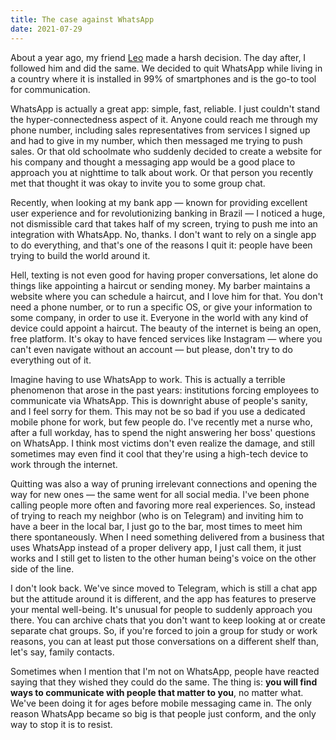 ```yaml
---
title: The case against WhatsApp
date: 2021-07-29
---
```


About a year ago, my friend [Leo](https://leofoureaux.com) made a harsh decision. The day after, I followed him and did the same. We decided to quit WhatsApp while living in a country where it is installed in 99% of smartphones and is the go-to tool for communication.

WhatsApp is actually a great app: simple, fast, reliable. I just couldn't stand the hyper-connectedness aspect of it. Anyone could reach me through my phone number, including sales representatives from services I signed up and had to give in my number, which then messaged me trying to push sales. Or that old schoolmate who suddenly decided to create a website for his company and thought a messaging app would be a good place to approach you at nighttime to talk about work. Or that person you recently met that thought it was okay to invite you to some group chat.

Recently, when looking at my bank app — known for providing excellent user experience and for revolutionizing banking in Brazil — I noticed a huge, not dismissible card that takes half of my screen, trying to push me into an integration with WhatsApp. No, thanks. I don't want to rely on a single app to do everything, and that's one of the reasons I quit it: people have been trying to build the world around it.

Hell, texting is not even good for having proper conversations, let alone do things like appointing a haircut or sending money. My barber maintains a website where you can schedule a haircut, and I love him for that. You don't need a phone number, or to run a specific OS, or give your information to some company, in order to use it. Everyone in the world with any kind of device could appoint a haircut. The beauty of the internet is being an open, free platform. It's okay to have fenced services like Instagram — where you can't even navigate without an account — but please, don't try to do everything out of it.

Imagine having to use WhatsApp to work. This is actually a terrible phenomenon that arose in the past years: institutions forcing employees to communicate via WhatsApp. This is downright abuse of people's sanity, and I feel sorry for them. This may not be so bad if you use a dedicated mobile phone for work, but few people do. I've recently met a nurse who, after a full workday, has to spend the night answering her boss' questions on WhatsApp. I think most victims don't even realize the damage, and still sometimes may even find it cool that they're using a high-tech device to work through the internet.

Quitting was also a way of pruning irrelevant connections and opening the way for new ones — the same went for all social media. I've been phone calling people more often and favoring more real experiences. So, instead of trying to reach my neighbor (who is on Telegram) and inviting him to have a beer in the local bar, I just go to the bar, most times to meet him there spontaneously. When I need something delivered from a business that uses WhatsApp instead of a proper delivery app, I just call them, it just works and I still get to listen to the other human being's voice on the other side of the line.

I don't look back. We've since moved to Telegram, which is still a chat app but the attitude around it is different, and the app has features to preserve your mental well-being. It's unusual for people to suddenly approach you there. You can archive chats that you don't want to keep looking at or create separate chat groups. So, if you're forced to join a group for study or work reasons, you can at least put those conversations on a different shelf than, let's say, family contacts.

Sometimes when I mention that I'm not on WhatsApp, people have reacted saying that they wished they could do the same. The thing is: **you will find ways to communicate with people that matter to you**, no matter what. We've been doing it for ages before mobile messaging came in. The only reason WhatsApp became so big is that people just conform, and the only way to stop it is to resist.
